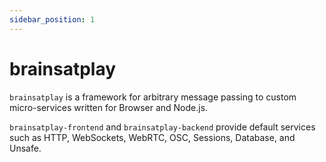 ```yaml
---
sidebar_position: 1
---
```

# brainsatplay

`brainsatplay` is a framework for arbitrary message passing to custom micro-services written for Browser and Node.js.

`brainsatplay-frontend` and `brainsatplay-backend` provide default services such as HTTP, WebSockets, WebRTC, OSC, Sessions, Database, and Unsafe.

